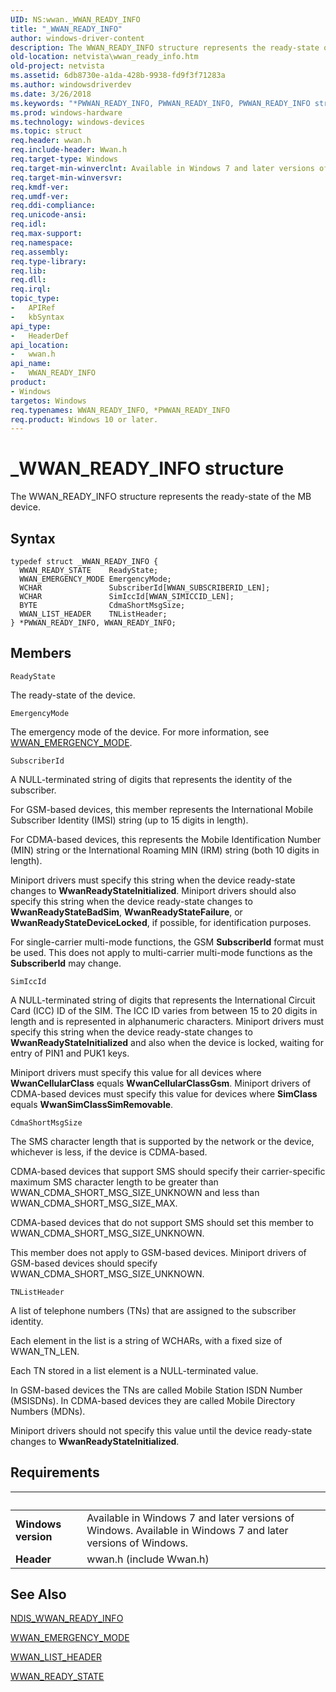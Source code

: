 ```yaml
---
UID: NS:wwan._WWAN_READY_INFO
title: "_WWAN_READY_INFO"
author: windows-driver-content
description: The WWAN_READY_INFO structure represents the ready-state of the MB device.
old-location: netvista\wwan_ready_info.htm
old-project: netvista
ms.assetid: 6db8730e-a1da-428b-9938-fd9f3f71283a
ms.author: windowsdriverdev
ms.date: 3/26/2018
ms.keywords: "*PWWAN_READY_INFO, PWWAN_READY_INFO, PWWAN_READY_INFO structure pointer [Network Drivers Starting with Windows Vista], WWAN_READY_INFO, WWAN_READY_INFO structure [Network Drivers Starting with Windows Vista], WwanRef_8ab0bf23-8ad9-4786-bf5e-013a23d9c16e.xml, _WWAN_READY_INFO, netvista.wwan_ready_info, wwan/PWWAN_READY_INFO, wwan/WWAN_READY_INFO"
ms.prod: windows-hardware
ms.technology: windows-devices
ms.topic: struct
req.header: wwan.h
req.include-header: Wwan.h
req.target-type: Windows
req.target-min-winverclnt: Available in Windows 7 and later versions of Windows.
req.target-min-winversvr: 
req.kmdf-ver: 
req.umdf-ver: 
req.ddi-compliance: 
req.unicode-ansi: 
req.idl: 
req.max-support: 
req.namespace: 
req.assembly: 
req.type-library: 
req.lib: 
req.dll: 
req.irql: 
topic_type:
-	APIRef
-	kbSyntax
api_type:
-	HeaderDef
api_location:
-	wwan.h
api_name:
-	WWAN_READY_INFO
product:
- Windows
targetos: Windows
req.typenames: WWAN_READY_INFO, *PWWAN_READY_INFO
req.product: Windows 10 or later.
---
```


# _WWAN_READY_INFO structure
The WWAN_READY_INFO structure represents the ready-state of the MB device.

## Syntax
```
typedef struct _WWAN_READY_INFO {
  WWAN_READY_STATE    ReadyState;
  WWAN_EMERGENCY_MODE EmergencyMode;
  WCHAR               SubscriberId[WWAN_SUBSCRIBERID_LEN];
  WCHAR               SimIccId[WWAN_SIMICCID_LEN];
  BYTE                CdmaShortMsgSize;
  WWAN_LIST_HEADER    TNListHeader;
} *PWWAN_READY_INFO, WWAN_READY_INFO;
```

## Members


`ReadyState`

The ready-state of the device.

`EmergencyMode`

The emergency mode of the device. For more information, see <a href="https://msdn.microsoft.com/library/windows/hardware/ff571207">WWAN_EMERGENCY_MODE</a>.

`SubscriberId`

A NULL-terminated string of digits that represents the identity of the subscriber.

For GSM-based devices, this member represents the International Mobile Subscriber Identity (IMSI) string (up to 15 digits in length).

For CDMA-based devices, this represents the Mobile Identification Number (MIN) string or the International Roaming MIN (IRM) string (both 10 digits in length).

Miniport drivers must specify this string when the device ready-state changes to <b>WwanReadyStateInitialized</b>. Miniport drivers should also specify this string when the device ready-state changes to <b>WwanReadyStateBadSim</b>, <b>WwanReadyStateFailure</b>, or <b>WwanReadyStateDeviceLocked</b>, if possible, for identification purposes.

For single-carrier multi-mode functions, the GSM <b>SubscriberId</b> format must be used.  This does not apply to multi-carrier multi-mode functions as the <b>SubscriberId</b> may change.

`SimIccId`

A NULL-terminated string of digits that represents the International Circuit Card (ICC) ID of the SIM. The ICC ID varies from between 15 to 20 digits in length and is represented in alphanumeric characters. Miniport drivers must specify this string when the device ready-state changes to <b>WwanReadyStateInitialized</b> and also when the device is locked, waiting for entry of PIN1 and PUK1 keys.

Miniport drivers must specify this value for all devices where <b>WwanCellularClass</b> equals <b>WwanCellularClassGsm</b>. Miniport drivers of CDMA-based devices must specify this value for devices where <b>SimClass</b> equals <b>WwanSimClassSimRemovable</b>.

`CdmaShortMsgSize`

The SMS character length that is supported by the network or the device, whichever is less, if the device is CDMA-based.

CDMA-based devices that support SMS should specify their carrier-specific maximum SMS character length to be greater than WWAN_CDMA_SHORT_MSG_SIZE_UNKNOWN and less than WWAN_CDMA_SHORT_MSG_SIZE_MAX.

CDMA-based devices that do not support SMS should set this member to WWAN_CDMA_SHORT_MSG_SIZE_UNKNOWN.

This member does not apply to GSM-based devices. Miniport drivers of GSM-based devices should specify WWAN_CDMA_SHORT_MSG_SIZE_UNKNOWN.

`TNListHeader`

A list of telephone numbers (TNs) that are assigned to the subscriber identity.

Each element in the list is a string of WCHARs, with a fixed size of WWAN_TN_LEN.

Each TN stored in a list element is a NULL-terminated value.

In GSM-based devices the TNs are called Mobile Station ISDN Number (MSISDNs). In CDMA-based devices they are called Mobile Directory Numbers (MDNs).

Miniport drivers should not specify this value until the device ready-state changes to <b>WwanReadyStateInitialized</b>.


## Requirements
| &nbsp; | &nbsp; |
| ---- |:---- |
| **Windows version** | Available in Windows 7 and later versions of Windows. Available in Windows 7 and later versions of Windows. |
| **Header** | wwan.h (include Wwan.h) |

## See Also

<a href="https://msdn.microsoft.com/library/windows/hardware/ff567916">NDIS_WWAN_READY_INFO</a>



<a href="https://msdn.microsoft.com/library/windows/hardware/ff571207">WWAN_EMERGENCY_MODE</a>



<a href="https://msdn.microsoft.com/library/windows/hardware/ff571208">WWAN_LIST_HEADER</a>



<a href="https://msdn.microsoft.com/library/windows/hardware/ff571227">WWAN_READY_STATE</a>